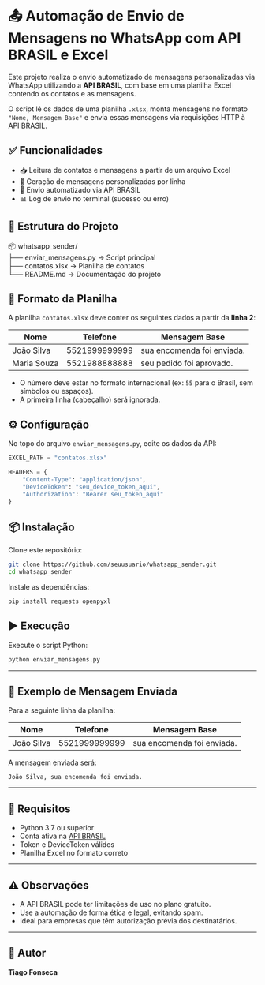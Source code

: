 
# 📤 Automação de Envio de Mensagens no WhatsApp com API BRASIL e Excel

Este projeto realiza o envio automatizado de mensagens personalizadas via WhatsApp utilizando a **API BRASIL**, com base em uma planilha Excel contendo os contatos e as mensagens.

O script lê os dados de uma planilha `.xlsx`, monta mensagens no formato `"Nome, Mensagem Base"` e envia essas mensagens via requisições HTTP à API BRASIL.

## ✅ Funcionalidades

- 📥 Leitura de contatos e mensagens a partir de um arquivo Excel
- 💬 Geração de mensagens personalizadas por linha
- 🚀 Envio automatizado via API BRASIL
- 📊 Log de envio no terminal (sucesso ou erro)

## 📁 Estrutura do Projeto

📦 whatsapp_sender/  
├── enviar_mensagens.py → Script principal  
├── contatos.xlsx → Planilha de contatos  
└── README.md → Documentação do projeto

## 📝 Formato da Planilha

A planilha `contatos.xlsx` deve conter os seguintes dados a partir da **linha 2**:

| Nome        | Telefone        | Mensagem Base               |
|-------------|-----------------|-----------------------------|
| João Silva  | 5521999999999   | sua encomenda foi enviada. |
| Maria Souza | 5521988888888   | seu pedido foi aprovado.   |

- O número deve estar no formato internacional (ex: `55` para o Brasil, sem símbolos ou espaços).
- A primeira linha (cabeçalho) será ignorada.

## ⚙️ Configuração

No topo do arquivo `enviar_mensagens.py`, edite os dados da API:

```python
EXCEL_PATH = "contatos.xlsx"

HEADERS = {
    "Content-Type": "application/json",
    "DeviceToken": "seu_device_token_aqui",
    "Authorization": "Bearer seu_token_aqui"
}
```

## 📦 Instalação

Clone este repositório:

```bash
git clone https://github.com/seuusuario/whatsapp_sender.git
cd whatsapp_sender
```

Instale as dependências:

```bash
pip install requests openpyxl
```

## ▶️ Execução

Execute o script Python:

```bash
python enviar_mensagens.py
```

---

## 💬 Exemplo de Mensagem Enviada

Para a seguinte linha da planilha:

| Nome        | Telefone        | Mensagem Base               |
|-------------|-----------------|-----------------------------|
| João Silva  | 5521999999999   | sua encomenda foi enviada. |

A mensagem enviada será:

```
João Silva, sua encomenda foi enviada.
```

---

## 🧾 Requisitos

- Python 3.7 ou superior
- Conta ativa na [API BRASIL](https://apibrasil.me)
- Token e DeviceToken válidos
- Planilha Excel no formato correto

---

## ⚠️ Observações

- A API BRASIL pode ter limitações de uso no plano gratuito.
- Use a automação de forma ética e legal, evitando spam.
- Ideal para empresas que têm autorização prévia dos destinatários.

---

## 👤 Autor

**Tiago Fonseca**
